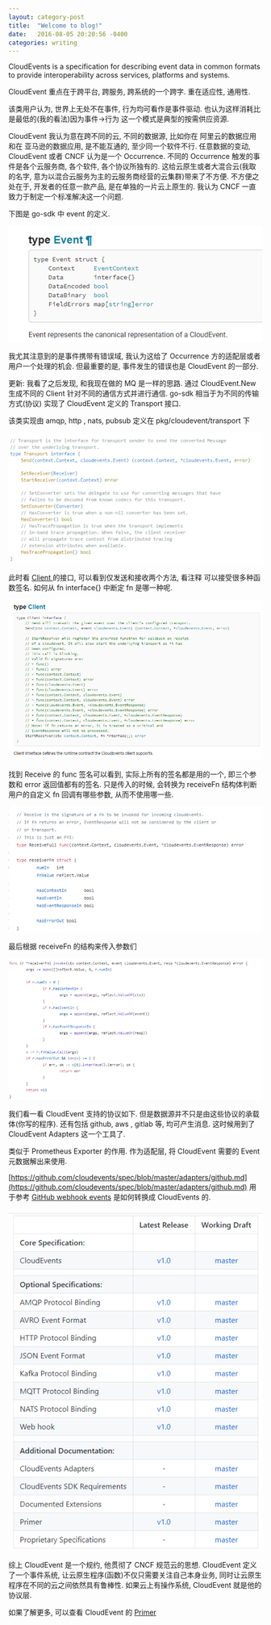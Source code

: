 ```yaml
--- 
layout: category-post
title:  "Welcome to blog!"
date:   2016-08-05 20:20:56 -0400
categories: writing
---
```


CloudEvents is a specification for describing event data in common formats to provide interoperability across services, platforms and systems.

CloudEvent 重点在于跨平台, 跨服务, 跨系统的一个跨字. 重在适应性, 通用性.

该类用户认为, 世界上无处不在事件, 行为均可看作是事件驱动. 也认为这样消耗比是最低的(我的看法)因为事件->行为 这一个模式是典型的按需供应资源.

CloudEvent 我认为意在跨不同的云, 不同的数据源, 比如你在 阿里云的数据应用和在 亚马逊的数据应用, 是不能互通的, 至少同一个软件不行. 任意数据的变动, CloudEvent 或者 CNCF 认为是一个 Occurrence. 不同的 Occurrence 触发的事件是各个云服务商, 各个软件, 各个协议所独有的. 这给云原生或者大混合云(我取的名字, 意为以混合云服务为主的云服务商经营的云集群)带来了不方便. 不方便之处在于, 开发者的任意一款产品, 是在单独的一片云上原生的. 我认为 CNCF 一直致力于制定一个标准解决这一个问题.

下图是 go-sdk 中 event 的定义.

![image.png](assert/1593416033959-beaefc89-5112-4f1e-8780-019bcffb4ad0.png)

我尤其注意到的是事件携带有错误域, 我认为这给了 Occurrence 方的适配层或者用户一个处理的机会. 但最重要的是, 事件发生的错误也是 CloudEvent 的一部分.

更新: 我看了之后发现, 和我现在做的 MQ 是一样的思路. 通过 CloudEvent.New 生成不同的 Client 针对不同的通信方式并进行通信. go-sdk 相当于为不同的传输方式(协议) 实现了 CloudEvent 定义的 Transport 接口.

该类实现由 amqp, http , nats, pubsub 定义在 pkg/cloudevent/transport 下

![image.png](assert/1593416857308-3e2577c9-5f82-4d23-9217-f6bd542a5102.png)

此时看 [Client ](https://pkg.go.dev/github.com/cloudevents/sdk-go/pkg/cloudevents/client?tab=doc#Client)的接口, 可以看到仅发送和接收两个方法, 看注释 可以接受很多种函数签名. 如何从 fn interface{} 中断定 fn 是哪一种呢.

![image.png](assert/1593417054921-d8564bef-012b-464c-a52c-cde03fc7c724.png)

找到 Receive 的 func 签名可以看到, 实际上所有的签名都是用的一个, 即三个参数和 error 返回值都有的签名. 只是传入的时候, 会转换为 receiveFn 结构体判断用户的自定义 fn 回调有哪些参数, 从而不使用哪一些.

![image.png](assert/1593417115644-39aad993-a20a-4d33-a66f-c556a7c10019.png)

最后根据 receiveFn 的结构来传入参数们

![image.png](assert/1593417363642-17040a26-ef78-4146-a2be-d4608ff3887a.png)

我们看一看 CloudEvent 支持的协议如下. 但是数据源并不只是由这些协议的承载体(你写的程序). 还有包括 github, aws , gitlab 等, 均可产生消息. 这时候用到了 CloudEvent Adapters 这一个工具了.

类似于 Prometheus Exporter 的作用. 作为适配层, 将 CloudEvent 需要的 Event 元数据解出来使用.

[https://github.com/cloudevents/spec/blob/master/adapters/github.md](https://github.com/cloudevents/spec/blob/master/adapters/github.md) 用于参考 [GitHub webhook events](https://developer.github.com/v3/activity/events/types/) 是如何转换成 CloudEvents 的.

![image.png](assert/1593418074659-14c1ee1e-820d-494a-8e5b-d389053a21c9.png)

综上 CloudEvent 是一个规约, 他贯彻了 CNCF 规范云的思想. CloudEvent 定义了一个事件系统, 让云原生程序(函数)不仅只需要关注自己本身业务, 同时让云原生程序在不同的云之间依然具有鲁棒性. 如果云上有操作系统, CloudEvent 就是他的协议层.

如果了解更多, 可以查看 CloudEvent 的 [Primer](https://github.com/cloudevents/spec/blob/master/primer.md)